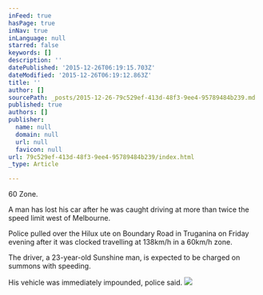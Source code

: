 ```yaml
---
inFeed: true
hasPage: true
inNav: true
inLanguage: null
starred: false
keywords: []
description: ''
datePublished: '2015-12-26T06:19:15.703Z'
dateModified: '2015-12-26T06:19:12.863Z'
title: ''
author: []
sourcePath: _posts/2015-12-26-79c529ef-413d-48f3-9ee4-95789484b239.md
published: true
authors: []
publisher:
  name: null
  domain: null
  url: null
  favicon: null
url: 79c529ef-413d-48f3-9ee4-95789484b239/index.html
_type: Article

---
```

60 Zone. 

A man has lost his car after he was caught driving at more than twice the speed limit west of Melbourne.

Police pulled over the Hilux ute on Boundary Road in Truganina on Friday evening after it was clocked travelling at 138km/h in a 60km/h zone.

The driver, a 23-year-old Sunshine man, is expected to be charged on summons with speeding. 

His vehicle was immediately impounded, police said.
![](https://the-grid-user-content.s3-us-west-2.amazonaws.com/9880a141-e39e-4286-a70b-725cb1fc63e5.JPG)